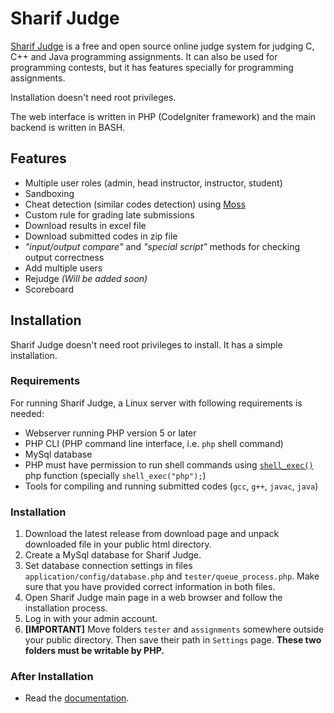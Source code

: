 # Sharif Judge

[Sharif Judge](http://sharifjudge.ir) is a free and open source online judge system for judging C, C++ and Java programming assignments. It can also be used for programming contests, but it has features specially for programming assignments.

Installation doesn't need root privileges.

The web interface is written in PHP (CodeIgniter framework) and the main backend is written in BASH.

## Features
  * Multiple user roles (admin, head instructor, instructor, student)
  * Sandboxing
  * Cheat detection (similar codes detection) using [Moss](http://theory.stanford.edu/~aiken/moss/)
  * Custom rule for grading late submissions
  * Download results in excel file
  * Download submitted codes in zip file
  * _"input/output compare"_ and _"special script"_ methods for checking output correctness
  * Add multiple users
  * Rejudge _(Will be added soon)_
  * Scoreboard

## Installation

Sharif Judge doesn't need root privileges to install. It has a simple installation.

### Requirements

For running Sharif Judge, a Linux server with following requirements is needed:

  * Webserver running PHP version 5 or later
  * PHP CLI (PHP command line interface, i.e. `php` shell command)
  * MySql database
  * PHP must have permission to run shell commands using [`shell_exec()`](http://www.php.net/manual/en/function.shell-exec.php) php function (specially `shell_exec("php");`)
  * Tools for compiling and running submitted codes (`gcc`, `g++`, `javac`, `java`)

### Installation

  1. Download the latest release from download page and unpack downloaded file in your public html directory.
  2. Create a MySql database for Sharif Judge.
  3. Set database connection settings in files `application/config/database.php` and `tester/queue_process.php`. Make sure that you have provided correct information in both files.
  4. Open Sharif Judge main page in a web browser and follow the installation process.
  5. Log in with your admin account.
  6. **[IMPORTANT]** Move folders `tester` and `assignments` somewhere outside your public directory. Then save their path in `Settings` page. **These two folders must be writable by PHP.**

### After Installation

  * Read the [documentation](http://sharifjudge.ir/doc).